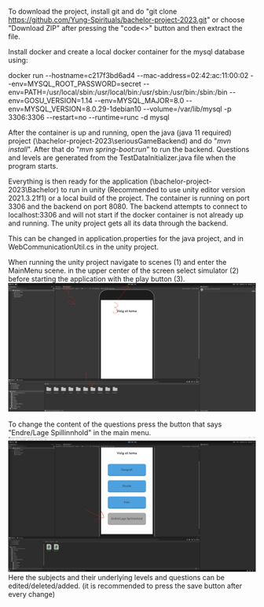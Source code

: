 To download the project, install git and do "git clone https://github.com/Yung-Spirituals/bachelor-project-2023.git" or choose "Download ZIP" after pressing the "code<>" button and then extract the file.

Install docker and create a local docker container for the mysql database using:

docker run --hostname=c217f3bd6ad4 --mac-address=02:42:ac:11:00:02 --env=MYSQL_ROOT_PASSWORD=secret --env=PATH=/usr/local/sbin:/usr/local/bin:/usr/sbin:/usr/bin:/sbin:/bin --env=GOSU_VERSION=1.14 --env=MYSQL_MAJOR=8.0 --env=MYSQL_VERSION=8.0.29-1debian10 --volume=/var/lib/mysql -p 3306:3306 --restart=no --runtime=runc -d mysql

After the container is up and running, open the java (java 11 required) project (\bachelor-project-2023\seriousGameBackend\) and do "*mvn install*". After that do "*mvn spring-boot:run*" to run the backend. Questions and levels are generated from the TestDataInitializer.java file when the program starts.

Everything is then ready for the application (\bachelor-project-2023\Bachelor\) to run in unity (Recommended to use unity editor version 2021.3.21f1) or a local build of the project. The container is running on port 3306 and the backend on port 8080. The backend attempts to connect to localhost:3306 and will not start if the docker container is not already up and running. The unity project gets all its data through the backend.

This can be changed in application.properties for the java project, and in WebCommunicationUtil.cs in the unity project.

When running the unity project navigate to scenes (1) and enter the MainMenu scene. in the upper center of the screen select simulator (2) before starting the application with the play button (3).
![img.png](img.png)

To change the content of the questions press the button that says "Endre/Lage Spillinnhold" in the main menu.
![img_1.png](img_1.png)
Here the subjects and their underlying levels and questions can be edited/deleted/added. (it is recommended to press the save button after every change)